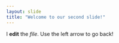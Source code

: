 ```yaml
---
layout: slide
title: "Welcome to our second slide!"
---
```

I **edit** the *file*.
Use the left arrow to go back!
